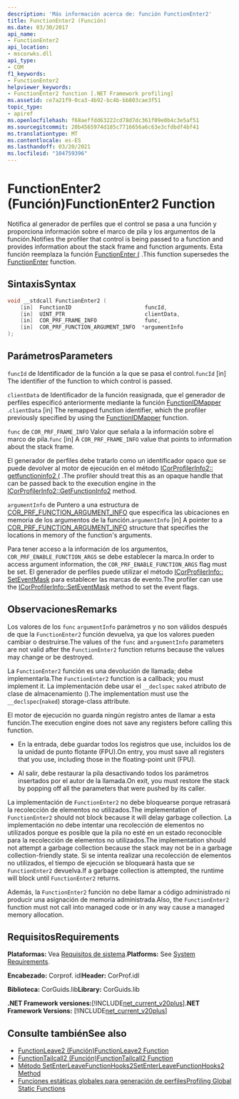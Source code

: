 ```yaml
---
description: 'Más información acerca de: función FunctionEnter2'
title: FunctionEnter2 (Función)
ms.date: 03/30/2017
api_name:
- FunctionEnter2
api_location:
- mscorwks.dll
api_type:
- COM
f1_keywords:
- FunctionEnter2
helpviewer_keywords:
- FunctionEnter2 function [.NET Framework profiling]
ms.assetid: ce7a21f9-0ca3-4b92-bc4b-bb803cae3f51
topic_type:
- apiref
ms.openlocfilehash: f68aeffdd63222cd78d7dc361f09e0b4c3e5af51
ms.sourcegitcommit: 20b4565974d185c7716656a6c63e3cfdbdf4bf41
ms.translationtype: MT
ms.contentlocale: es-ES
ms.lasthandoff: 03/20/2021
ms.locfileid: "104759396"
---
```

# <a name="functionenter2-function"></a><span data-ttu-id="cd05a-103">FunctionEnter2 (Función)</span><span class="sxs-lookup"><span data-stu-id="cd05a-103">FunctionEnter2 Function</span></span>

<span data-ttu-id="cd05a-104">Notifica al generador de perfiles que el control se pasa a una función y proporciona información sobre el marco de pila y los argumentos de la función.</span><span class="sxs-lookup"><span data-stu-id="cd05a-104">Notifies the profiler that control is being passed to a function and provides information about the stack frame and function arguments.</span></span> <span data-ttu-id="cd05a-105">Esta función reemplaza la función [FunctionEnter (](functionenter-function.md) .</span><span class="sxs-lookup"><span data-stu-id="cd05a-105">This function supersedes the [FunctionEnter](functionenter-function.md) function.</span></span>  
  
## <a name="syntax"></a><span data-ttu-id="cd05a-106">Sintaxis</span><span class="sxs-lookup"><span data-stu-id="cd05a-106">Syntax</span></span>  
  
```cpp  
void __stdcall FunctionEnter2 (  
    [in]  FunctionID                       funcId,
    [in]  UINT_PTR                         clientData,
    [in]  COR_PRF_FRAME_INFO               func,
    [in]  COR_PRF_FUNCTION_ARGUMENT_INFO  *argumentInfo  
);  
```  
  
## <a name="parameters"></a><span data-ttu-id="cd05a-107">Parámetros</span><span class="sxs-lookup"><span data-stu-id="cd05a-107">Parameters</span></span>

<span data-ttu-id="cd05a-108">`funcId` de Identificador de la función a la que se pasa el control.</span><span class="sxs-lookup"><span data-stu-id="cd05a-108">`funcId` [in] The identifier of the function to which control is passed.</span></span>

<span data-ttu-id="cd05a-109">`clientData` de Identificador de la función reasignada, que el generador de perfiles especificó anteriormente mediante la función [FunctionIDMapper](functionidmapper-function.md) .</span><span class="sxs-lookup"><span data-stu-id="cd05a-109">`clientData` [in] The remapped function identifier, which the profiler previously specified by using the [FunctionIDMapper](functionidmapper-function.md) function.</span></span>
  
<span data-ttu-id="cd05a-110">`func` de `COR_PRF_FRAME_INFO` Valor que señala a la información sobre el marco de pila.</span><span class="sxs-lookup"><span data-stu-id="cd05a-110">`func` [in] A `COR_PRF_FRAME_INFO` value that points to information about the stack frame.</span></span>
  
<span data-ttu-id="cd05a-111">El generador de perfiles debe tratarlo como un identificador opaco que se puede devolver al motor de ejecución en el método [ICorProfilerInfo2:: getfunctioninfo2 (](icorprofilerinfo2-getfunctioninfo2-method.md) .</span><span class="sxs-lookup"><span data-stu-id="cd05a-111">The profiler should treat this as an opaque handle that can be passed back to the execution engine in the [ICorProfilerInfo2::GetFunctionInfo2](icorprofilerinfo2-getfunctioninfo2-method.md) method.</span></span>  
  
<span data-ttu-id="cd05a-112">`argumentInfo` de Puntero a una estructura de [COR_PRF_FUNCTION_ARGUMENT_INFO](cor-prf-function-argument-info-structure.md) que especifica las ubicaciones en memoria de los argumentos de la función.</span><span class="sxs-lookup"><span data-stu-id="cd05a-112">`argumentInfo` [in] A pointer to a [COR_PRF_FUNCTION_ARGUMENT_INFO](cor-prf-function-argument-info-structure.md) structure that specifies the locations in memory of the function's arguments.</span></span>

<span data-ttu-id="cd05a-113">Para tener acceso a la información de los argumentos, `COR_PRF_ENABLE_FUNCTION_ARGS` se debe establecer la marca.</span><span class="sxs-lookup"><span data-stu-id="cd05a-113">In order to access argument information, the `COR_PRF_ENABLE_FUNCTION_ARGS` flag must be set.</span></span> <span data-ttu-id="cd05a-114">El generador de perfiles puede utilizar el método [ICorProfilerInfo:: SetEventMask](icorprofilerinfo-seteventmask-method.md) para establecer las marcas de evento.</span><span class="sxs-lookup"><span data-stu-id="cd05a-114">The profiler can use the [ICorProfilerInfo::SetEventMask](icorprofilerinfo-seteventmask-method.md) method to set the event flags.</span></span>

## <a name="remarks"></a><span data-ttu-id="cd05a-115">Observaciones</span><span class="sxs-lookup"><span data-stu-id="cd05a-115">Remarks</span></span>  

 <span data-ttu-id="cd05a-116">Los valores de los `func` `argumentInfo` parámetros y no son válidos después de que la `FunctionEnter2` función devuelva, ya que los valores pueden cambiar o destruirse.</span><span class="sxs-lookup"><span data-stu-id="cd05a-116">The values of the `func` and `argumentInfo` parameters are not valid after the `FunctionEnter2` function returns because the values may change or be destroyed.</span></span>  
  
 <span data-ttu-id="cd05a-117">La `FunctionEnter2` función es una devolución de llamada; debe implementarla.</span><span class="sxs-lookup"><span data-stu-id="cd05a-117">The `FunctionEnter2` function is a callback; you must implement it.</span></span> <span data-ttu-id="cd05a-118">La implementación debe usar el `__declspec` `naked` atributo de clase de almacenamiento ().</span><span class="sxs-lookup"><span data-stu-id="cd05a-118">The implementation must use the `__declspec`(`naked`) storage-class attribute.</span></span>  
  
 <span data-ttu-id="cd05a-119">El motor de ejecución no guarda ningún registro antes de llamar a esta función.</span><span class="sxs-lookup"><span data-stu-id="cd05a-119">The execution engine does not save any registers before calling this function.</span></span>  
  
- <span data-ttu-id="cd05a-120">En la entrada, debe guardar todos los registros que use, incluidos los de la unidad de punto flotante (FPU).</span><span class="sxs-lookup"><span data-stu-id="cd05a-120">On entry, you must save all registers that you use, including those in the floating-point unit (FPU).</span></span>  
  
- <span data-ttu-id="cd05a-121">Al salir, debe restaurar la pila desactivando todos los parámetros insertados por el autor de la llamada.</span><span class="sxs-lookup"><span data-stu-id="cd05a-121">On exit, you must restore the stack by popping off all the parameters that were pushed by its caller.</span></span>  
  
 <span data-ttu-id="cd05a-122">La implementación de `FunctionEnter2` no debe bloquearse porque retrasará la recolección de elementos no utilizados.</span><span class="sxs-lookup"><span data-stu-id="cd05a-122">The implementation of `FunctionEnter2` should not block because it will delay garbage collection.</span></span> <span data-ttu-id="cd05a-123">La implementación no debe intentar una recolección de elementos no utilizados porque es posible que la pila no esté en un estado reconocible para la recolección de elementos no utilizados.</span><span class="sxs-lookup"><span data-stu-id="cd05a-123">The implementation should not attempt a garbage collection because the stack may not be in a garbage collection-friendly state.</span></span> <span data-ttu-id="cd05a-124">Si se intenta realizar una recolección de elementos no utilizados, el tiempo de ejecución se bloqueará hasta que se `FunctionEnter2` devuelva.</span><span class="sxs-lookup"><span data-stu-id="cd05a-124">If a garbage collection is attempted, the runtime will block until `FunctionEnter2` returns.</span></span>  
  
 <span data-ttu-id="cd05a-125">Además, la `FunctionEnter2` función no debe llamar a código administrado ni producir una asignación de memoria administrada.</span><span class="sxs-lookup"><span data-stu-id="cd05a-125">Also, the `FunctionEnter2` function must not call into managed code or in any way cause a managed memory allocation.</span></span>  
  
## <a name="requirements"></a><span data-ttu-id="cd05a-126">Requisitos</span><span class="sxs-lookup"><span data-stu-id="cd05a-126">Requirements</span></span>  

 <span data-ttu-id="cd05a-127">**Plataformas:** Vea [Requisitos de sistema](../../get-started/system-requirements.md).</span><span class="sxs-lookup"><span data-stu-id="cd05a-127">**Platforms:** See [System Requirements](../../get-started/system-requirements.md).</span></span>  
  
 <span data-ttu-id="cd05a-128">**Encabezado:** Corprof. idl</span><span class="sxs-lookup"><span data-stu-id="cd05a-128">**Header:** CorProf.idl</span></span>  
  
 <span data-ttu-id="cd05a-129">**Biblioteca:** CorGuids.lib</span><span class="sxs-lookup"><span data-stu-id="cd05a-129">**Library:** CorGuids.lib</span></span>  
  
 <span data-ttu-id="cd05a-130">**.NET Framework versiones:**[!INCLUDE[net_current_v20plus](../../../../includes/net-current-v20plus-md.md)]</span><span class="sxs-lookup"><span data-stu-id="cd05a-130">**.NET Framework Versions:** [!INCLUDE[net_current_v20plus](../../../../includes/net-current-v20plus-md.md)]</span></span>  
  
## <a name="see-also"></a><span data-ttu-id="cd05a-131">Consulte también</span><span class="sxs-lookup"><span data-stu-id="cd05a-131">See also</span></span>

- [<span data-ttu-id="cd05a-132">FunctionLeave2 (Función)</span><span class="sxs-lookup"><span data-stu-id="cd05a-132">FunctionLeave2 Function</span></span>](functionleave2-function.md)
- [<span data-ttu-id="cd05a-133">FunctionTailcall2 (Función)</span><span class="sxs-lookup"><span data-stu-id="cd05a-133">FunctionTailcall2 Function</span></span>](functiontailcall2-function.md)
- [<span data-ttu-id="cd05a-134">Método SetEnterLeaveFunctionHooks2</span><span class="sxs-lookup"><span data-stu-id="cd05a-134">SetEnterLeaveFunctionHooks2 Method</span></span>](icorprofilerinfo2-setenterleavefunctionhooks2-method.md)
- [<span data-ttu-id="cd05a-135">Funciones estáticas globales para generación de perfiles</span><span class="sxs-lookup"><span data-stu-id="cd05a-135">Profiling Global Static Functions</span></span>](profiling-global-static-functions.md)
